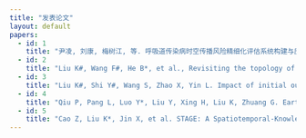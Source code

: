 ```yaml
---
title: "发表论文"
layout: default
papers:
  - id: 1
    title: "尹凌, 刘康, 梅树江, 等. 呼吸道传染病时空传播风险精细化评估系统构建与应用[J]. 中国卫生信息管理杂志, 2024, 21(05): 653-660."
  - id: 2
    title: "Liu K#, Wang F#, He B*, et al., Revisiting the topology of urban road networks with graph embeddings[C]. 2023 China Automation Congress (CAC). IEEE, 2024: XX-XX."
  - id: 3
    title: "Liu K#, Shi Y#, Wang S, Zhao X, Yin L. Impact of initial outbreak locations on transmission risk of infectious diseases in an intra-urban area[J]. Computational Urban Science, 2024, 4: 23."
  - id: 4
    title: "Qiu P, Pang L, Luo Y*, Liu Y, Xing H, Liu K, Zhuang G. Earthquake Event Knowledge Graph Construction and Reasoning[J]. Geomatics, Natural Hazards and Risk, 2024, 15(1): 2383768."
  - id: 5
    title: "Cao Z, Liu K*, Jin X, et al. STAGE: A Spatiotemporal-Knowledge Enhanced Multi-Task Generative Adversarial Network (GAN) for Trajectory Generation[J]. International Journal of Geographical Information Science, 2024."
---
```

